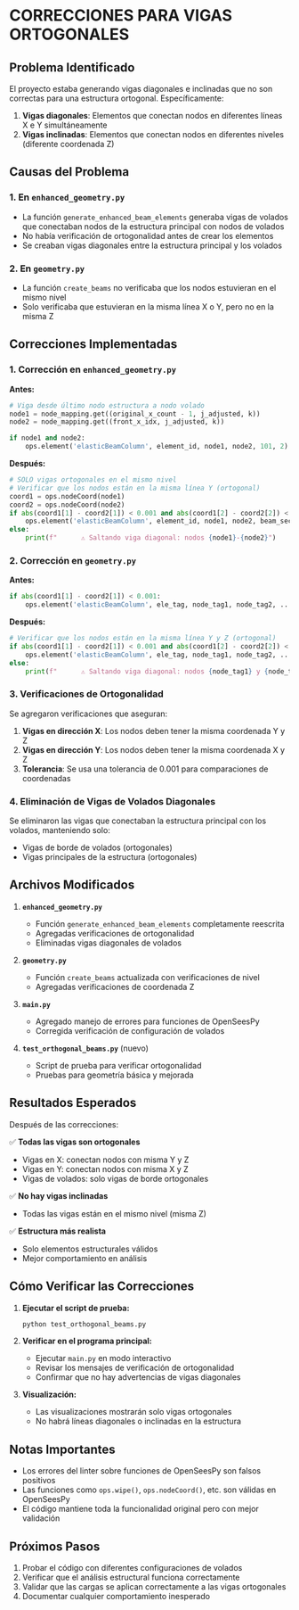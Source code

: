 # CORRECCIONES PARA VIGAS ORTOGONALES

## Problema Identificado

El proyecto estaba generando vigas diagonales e inclinadas que no son correctas para una estructura ortogonal. Específicamente:

1. **Vigas diagonales**: Elementos que conectan nodos en diferentes líneas X e Y simultáneamente
2. **Vigas inclinadas**: Elementos que conectan nodos en diferentes niveles (diferente coordenada Z)

## Causas del Problema

### 1. En `enhanced_geometry.py`
- La función `generate_enhanced_beam_elements` generaba vigas de volados que conectaban nodos de la estructura principal con nodos de volados
- No había verificación de ortogonalidad antes de crear los elementos
- Se creaban vigas diagonales entre la estructura principal y los volados

### 2. En `geometry.py`
- La función `create_beams` no verificaba que los nodos estuvieran en el mismo nivel
- Solo verificaba que estuvieran en la misma línea X o Y, pero no en la misma Z

## Correcciones Implementadas

### 1. Corrección en `enhanced_geometry.py`

**Antes:**
```python
# Viga desde último nodo estructura a nodo volado
node1 = node_mapping.get((original_x_count - 1, j_adjusted, k))
node2 = node_mapping.get((front_x_idx, j_adjusted, k))

if node1 and node2:
    ops.element('elasticBeamColumn', element_id, node1, node2, 101, 2)
```

**Después:**
```python
# SOLO vigas ortogonales en el mismo nivel
# Verificar que los nodos están en la misma línea Y (ortogonal)
coord1 = ops.nodeCoord(node1)
coord2 = ops.nodeCoord(node2)
if abs(coord1[1] - coord2[1]) < 0.001 and abs(coord1[2] - coord2[2]) < 0.001:
    ops.element('elasticBeamColumn', element_id, node1, node2, beam_section_tag, 2)
else:
    print(f"      ⚠️ Saltando viga diagonal: nodos {node1}-{node2}")
```

### 2. Corrección en `geometry.py`

**Antes:**
```python
if abs(coord1[1] - coord2[1]) < 0.001:
    ops.element('elasticBeamColumn', ele_tag, node_tag1, node_tag2, ...)
```

**Después:**
```python
# Verificar que los nodos están en la misma línea Y y Z (ortogonal)
if abs(coord1[1] - coord2[1]) < 0.001 and abs(coord1[2] - coord2[2]) < 0.001:
    ops.element('elasticBeamColumn', ele_tag, node_tag1, node_tag2, ...)
else:
    print(f"      ⚠️ Saltando viga diagonal: nodos {node_tag1} y {node_tag2}")
```

### 3. Verificaciones de Ortogonalidad

Se agregaron verificaciones que aseguran:

1. **Vigas en dirección X**: Los nodos deben tener la misma coordenada Y y Z
2. **Vigas en dirección Y**: Los nodos deben tener la misma coordenada X y Z
3. **Tolerancia**: Se usa una tolerancia de 0.001 para comparaciones de coordenadas

### 4. Eliminación de Vigas de Volados Diagonales

Se eliminaron las vigas que conectaban la estructura principal con los volados, manteniendo solo:
- Vigas de borde de volados (ortogonales)
- Vigas principales de la estructura (ortogonales)

## Archivos Modificados

1. **`enhanced_geometry.py`**
   - Función `generate_enhanced_beam_elements` completamente reescrita
   - Agregadas verificaciones de ortogonalidad
   - Eliminadas vigas diagonales de volados

2. **`geometry.py`**
   - Función `create_beams` actualizada con verificaciones de nivel
   - Agregadas verificaciones de coordenada Z

3. **`main.py`**
   - Agregado manejo de errores para funciones de OpenSeesPy
   - Corregida verificación de configuración de volados

4. **`test_orthogonal_beams.py`** (nuevo)
   - Script de prueba para verificar ortogonalidad
   - Pruebas para geometría básica y mejorada

## Resultados Esperados

Después de las correcciones:

✅ **Todas las vigas son ortogonales**
- Vigas en X: conectan nodos con misma Y y Z
- Vigas en Y: conectan nodos con misma X y Z
- Vigas de volados: solo vigas de borde ortogonales

✅ **No hay vigas inclinadas**
- Todas las vigas están en el mismo nivel (misma Z)

✅ **Estructura más realista**
- Solo elementos estructurales válidos
- Mejor comportamiento en análisis

## Cómo Verificar las Correcciones

1. **Ejecutar el script de prueba:**
   ```bash
   python test_orthogonal_beams.py
   ```

2. **Verificar en el programa principal:**
   - Ejecutar `main.py` en modo interactivo
   - Revisar los mensajes de verificación de ortogonalidad
   - Confirmar que no hay advertencias de vigas diagonales

3. **Visualización:**
   - Las visualizaciones mostrarán solo vigas ortogonales
   - No habrá líneas diagonales o inclinadas en la estructura

## Notas Importantes

- Los errores del linter sobre funciones de OpenSeesPy son falsos positivos
- Las funciones como `ops.wipe()`, `ops.nodeCoord()`, etc. son válidas en OpenSeesPy
- El código mantiene toda la funcionalidad original pero con mejor validación

## Próximos Pasos

1. Probar el código con diferentes configuraciones de volados
2. Verificar que el análisis estructural funciona correctamente
3. Validar que las cargas se aplican correctamente a las vigas ortogonales
4. Documentar cualquier comportamiento inesperado 